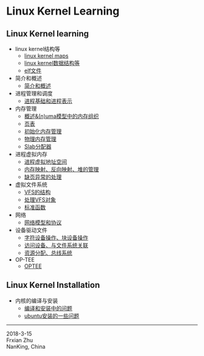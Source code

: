 # Linux Kernel Learning
## Linux Kernel learning
* linux kernel结构等
  * [linux kernel maps](https://github.com/Frxian/linuxkernel/wiki/linux-kernel-maps)
  * [linux kernel数据结构等](https://github.com/Frxian/linuxkernel/wiki/linux-kernel%E6%95%B0%E6%8D%AE%E7%BB%93%E6%9E%84%E7%AD%89)
  * [elf文件](https://github.com/Frxian/linuxkernel/wiki/ELF%E6%96%87%E4%BB%B6)
* 简介和概述
  * [简介和概述](https://github.com/Frxian/linuxkernel/wiki/%E7%AE%80%E4%BB%8B%E5%92%8C%E6%A6%82%E8%BF%B0)
* 进程管理和调度
  * [进程基础和进程表示](https://github.com/Frxian/linuxkernel/wiki/%E8%BF%9B%E7%A8%8B%E5%9F%BA%E7%A1%80%E5%92%8C%E8%BF%9B%E7%A8%8B%E8%A1%A8%E7%A4%BA)
* 内存管理
  * [概述&(n)uma模型中的内存组织](https://github.com/Frxian/linuxkernel/wiki/%E6%A6%82%E8%BF%B0&(n)uma%E6%A8%A1%E5%9E%8B%E4%B8%AD%E7%9A%84%E5%86%85%E5%AD%98%E7%BB%84%E7%BB%87)
  * [页表](https://github.com/Frxian/linuxkernel/wiki/%E9%A1%B5%E8%A1%A8)
  * [初始化内存管理](https://github.com/Frxian/linuxkernel/wiki/%E5%88%9D%E5%A7%8B%E5%8C%96%E5%86%85%E5%AD%98%E7%AE%A1%E7%90%86)
  * [物理内存管理](https://github.com/Frxian/linuxkernel/wiki/%E7%89%A9%E7%90%86%E5%86%85%E5%AD%98%E7%AE%A1%E7%90%86)
  * [Slab分配器](https://github.com/Frxian/linuxkernel/wiki/Slab%E5%88%86%E9%85%8D%E5%99%A8)
* 进程虚拟内存
  * [进程虚拟地址空间](https://github.com/Frxian/linuxkernel/wiki/%E8%BF%9B%E7%A8%8B%E8%99%9A%E6%8B%9F%E5%9C%B0%E5%9D%80%E7%A9%BA%E9%97%B4)
  * [内存映射、反向映射、堆的管理](https://github.com/Frxian/linuxkernel/wiki/%E5%86%85%E5%AD%98%E6%98%A0%E5%B0%84%E3%80%81%E5%8F%8D%E5%90%91%E6%98%A0%E5%B0%84%E3%80%81%E5%A0%86%E7%9A%84%E7%AE%A1%E7%90%86)
  * [缺页异常的处理](https://github.com/Frxian/linuxkernel/wiki/%E7%BC%BA%E9%A1%B5%E5%BC%82%E5%B8%B8%E7%9A%84%E5%A4%84%E7%90%86)
* 虚拟文件系统
  * [VFS的结构](https://github.com/Frxian/linuxkernel/wiki/VFS%E7%9A%84%E7%BB%93%E6%9E%84)
  * [处理VFS对象](https://github.com/Frxian/linuxkernel/wiki/%E5%A4%84%E7%90%86VFS%E5%AF%B9%E8%B1%A1)
  * [标准函数](https://github.com/Frxian/linuxkernel/wiki/%E6%A0%87%E5%87%86%E5%87%BD%E6%95%B0)
* 网络
  * [网络模型和协议](https://github.com/Frxian/linuxkernel/wiki/%E7%BD%91%E7%BB%9C%E7%9A%84%E6%A8%A1%E5%9E%8B%E5%92%8C%E5%8D%8F%E8%AE%AE)
* 设备驱动文件
  * [字符设备操作、块设备操作](https://github.com/Frxian/linuxkernel/wiki/%E5%AD%97%E7%AC%A6%E8%AE%BE%E5%A4%87%E6%93%8D%E4%BD%9C%E3%80%81%E5%9D%97%E8%AE%BE%E5%A4%87%E6%93%8D%E4%BD%9C)
  * [访问设备、与文件系统关联](https://github.com/Frxian/linuxkernel/wiki/%E8%AE%BF%E9%97%AE%E8%AE%BE%E5%A4%87%E3%80%81%E4%B8%8E%E6%96%87%E4%BB%B6%E7%B3%BB%E7%BB%9F%E5%85%B3%E8%81%94)
  * [资源分配、总线系统](https://github.com/Frxian/linuxkernel/wiki/%E8%B5%84%E6%BA%90%E5%88%86%E9%85%8D%E3%80%81%E6%80%BB%E7%BA%BF%E7%B3%BB%E7%BB%9F)
* OP-TEE
  * [OPTEE](https://github.com/Frxian/linuxkernel/wiki/OPTEE)
## Linux Kernel Installation
* 内核的编译与安装
  * [编译和安装中的问题](https://github.com/Frxian/linuxkernel/wiki/%E7%BC%96%E8%AF%91%E4%B8%8E%E5%AE%89%E8%A3%85%E4%B8%AD%E7%9A%84%E9%97%AE%E9%A2%98)
  * [ubuntu安装的一些问题](https://github.com/Frxian/linuxkernel/wiki/ubuntu%E5%AE%89%E8%A3%85%E4%B8%AD%E7%9A%84%E9%97%AE%E9%A2%98)
  
---
2018-3-15  
Frxian Zhu  
NanKing, China

